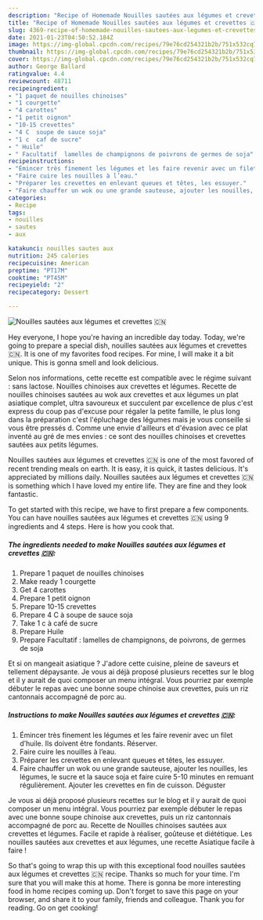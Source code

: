 ```yaml
---
description: "Recipe of Homemade Nouilles sautées aux légumes et crevettes 🇨🇳"
title: "Recipe of Homemade Nouilles sautées aux légumes et crevettes 🇨🇳"
slug: 4369-recipe-of-homemade-nouilles-sautees-aux-legumes-et-crevettes
date: 2021-01-23T04:50:52.184Z
image: https://img-global.cpcdn.com/recipes/79e76cd254321b2b/751x532cq70/nouilles-sautees-aux-legumes-et-crevettes-🇨🇳-photo-principale-de-la-recette.jpg
thumbnail: https://img-global.cpcdn.com/recipes/79e76cd254321b2b/751x532cq70/nouilles-sautees-aux-legumes-et-crevettes-🇨🇳-photo-principale-de-la-recette.jpg
cover: https://img-global.cpcdn.com/recipes/79e76cd254321b2b/751x532cq70/nouilles-sautees-aux-legumes-et-crevettes-🇨🇳-photo-principale-de-la-recette.jpg
author: George Ballard
ratingvalue: 4.4
reviewcount: 48711
recipeingredient:
- "1 paquet de nouilles chinoises"
- "1 courgette"
- "4 carottes"
- "1 petit oignon"
- "10-15 crevettes"
- "4 C  soupe de sauce soja"
- "1 c  caf de sucre"
- " Huile"
- " Facultatif  lamelles de champignons de poivrons de germes de soja"
recipeinstructions:
- "Émincer très finement les légumes et les faire revenir avec un filet d’huile. Ils doivent être fondants. Réserver."
- "Faire cuire les nouilles à l’eau."
- "Préparer les crevettes en enlevant queues et têtes, les essuyer."
- "Faire chauffer un wok ou une grande sauteuse, ajouter les nouilles, les légumes, le sucre et la sauce soja et faire cuire 5-10 minutes en remuant régulièrement. Ajouter les crevettes en fin de cuisson. Déguster"
categories:
- Recipe
tags:
- nouilles
- sautes
- aux

katakunci: nouilles sautes aux 
nutrition: 245 calories
recipecuisine: American
preptime: "PT17M"
cooktime: "PT45M"
recipeyield: "2"
recipecategory: Dessert

---
```



![Nouilles sautées aux légumes et crevettes 🇨🇳](https://img-global.cpcdn.com/recipes/79e76cd254321b2b/751x532cq70/nouilles-sautees-aux-legumes-et-crevettes-🇨🇳-photo-principale-de-la-recette.jpg)

Hey everyone, I hope you're having an incredible day today. Today, we're going to prepare a special dish, nouilles sautées aux légumes et crevettes 🇨🇳. It is one of my favorites food recipes. For mine, I will make it a bit unique. This is gonna smell and look delicious.

Selon nos informations, cette recette est compatible avec le régime suivant : sans lactose. Nouilles chinoises aux crevettes et légumes. Recette de nouilles chinoises sautées au wok aux crevettes et aux légumes un plat asiatique complet, ultra savoureux et succulent par excellence de plus c&#39;est express du coup pas d&#39;excuse pour régaler la petite famille, le plus long dans la préparation c&#39;est l&#39;épluchage des légumes mais je vous conseille si vous être pressés d. Comme une envie d&#39;ailleurs et d&#39;évasion avec ce plat inventé au gré de mes envies : ce sont des nouilles chinoises et crevettes sautées aux petits légumes.

Nouilles sautées aux légumes et crevettes 🇨🇳 is one of the most favored of recent trending meals on earth. It is easy, it is quick, it tastes delicious. It's appreciated by millions daily. Nouilles sautées aux légumes et crevettes 🇨🇳 is something which I have loved my entire life. They are fine and they look fantastic.


To get started with this recipe, we have to first prepare a few components. You can have nouilles sautées aux légumes et crevettes 🇨🇳 using 9 ingredients and 4 steps. Here is how you cook that.

<!--inarticleads1-->

##### The ingredients needed to make Nouilles sautées aux légumes et crevettes 🇨🇳:

1. Prepare 1 paquet de nouilles chinoises
1. Make ready 1 courgette
1. Get 4 carottes
1. Prepare 1 petit oignon
1. Prepare 10-15 crevettes
1. Prepare 4 C à soupe de sauce soja
1. Take 1 c à café de sucre
1. Prepare  Huile
1. Prepare  Facultatif : lamelles de champignons, de poivrons, de germes de soja


Et si on mangeait asiatique ? J&#39;adore cette cuisine, pleine de saveurs et tellement dépaysante. Je vous ai déjà proposé plusieurs recettes sur le blog et il y aurait de quoi composer un menu intégral. Vous pourriez par exemple débuter le repas avec une bonne soupe chinoise aux crevettes, puis un riz cantonnais accompagné de porc au. 

<!--inarticleads2-->

##### Instructions to make Nouilles sautées aux légumes et crevettes 🇨🇳:

1. Émincer très finement les légumes et les faire revenir avec un filet d’huile. Ils doivent être fondants. Réserver.
1. Faire cuire les nouilles à l’eau.
1. Préparer les crevettes en enlevant queues et têtes, les essuyer.
1. Faire chauffer un wok ou une grande sauteuse, ajouter les nouilles, les légumes, le sucre et la sauce soja et faire cuire 5-10 minutes en remuant régulièrement. Ajouter les crevettes en fin de cuisson. Déguster


Je vous ai déjà proposé plusieurs recettes sur le blog et il y aurait de quoi composer un menu intégral. Vous pourriez par exemple débuter le repas avec une bonne soupe chinoise aux crevettes, puis un riz cantonnais accompagné de porc au. Recette de Nouilles chinoises sautées aux crevettes et légumes. Facile et rapide à réaliser, goûteuse et diététique. Les nouilles sautées aux crevettes et aux légumes, une recette Asiatique facile à faire ! 

So that's going to wrap this up with this exceptional food nouilles sautées aux légumes et crevettes 🇨🇳 recipe. Thanks so much for your time. I'm sure that you will make this at home. There is gonna be more interesting food in home recipes coming up. Don't forget to save this page on your browser, and share it to your family, friends and colleague. Thank you for reading. Go on get cooking!

